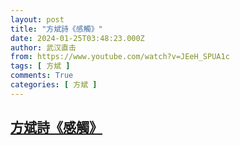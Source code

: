 ```yaml
---
layout: post
title: "方斌詩《感觸》"
date: 2024-01-25T03:48:23.000Z
author: 武汉直击
from: https://www.youtube.com/watch?v=JEeH_SPUA1c
tags: [ 方斌 ]
comments: True
categories: [ 方斌 ]
---
```

<!--1706154503000-->
[方斌詩《感觸》](https://www.youtube.com/watch?v=JEeH_SPUA1c)
------

<div>

</div>
